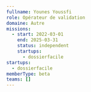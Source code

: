 ```yaml
---
fullname: Younes Youssfi
role: Opérateur de validation
domaine: Autre
missions:
  - start: 2022-03-01
    end: 2025-03-31
    status: independent
    startups:
      - dossierfacile
startups:
  - dossierfacile
memberType: beta
teams: []
---
```


